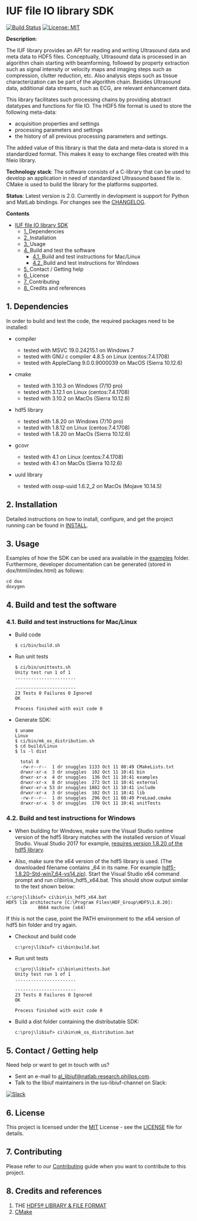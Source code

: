 # IUF file IO library SDK
[![Build Status](https://travis-ci.com/philips-software/ius-libiuf.svg?branch=develop)](https://travis-ci.com/philips-software/ius-libiuf) [![License: MIT](https://img.shields.io/badge/License-MIT-brightgreen.svg)](https://opensource.org/licenses/MIT)

**Description**:

The IUF library provides an API for reading and writing Ultrasound data and meta data to HDF5 files. Conceptually, Ultrasound data is processed in an algorithm chain starting with beamforming, followed by property extraction such as signal intensity or velocity maps and imaging steps such as compression, clutter reduction, etc. Also analysis steps such as tissue characterization can be part of the algorithm chain. Besides Ultrasound data, additional data streams, such as ECG, are relevant enhancement data.

This library facilitates such processing chains by providing abstract datatypes and functions for file IO. The HDF5 file format is used to store the following meta-data:

- acquisition properties and settings 
- processing parameters and settings 
- the history of all previous processing parameters and settings.

The added value of this library is that the data and meta-data is stored in a standardized format. This makes it easy to exchange files created with this fileio library.

**Technology stack**: The software consists of a C-library that can be used to develop an application in need of standardized Ultrasound based file io. CMake is used to build the library for the platforms supported.

**Status**:  Latest version is 2.0. Currently in devlopment is support for Python and MatLab bindings. For changes see the [CHANGELOG](CHANGELOG.md).

**Contents**
<!-- vscode-markdown-toc -->
- [IUF file IO library SDK](#IUF-file-IO-library-SDK)
  - [1. <a name='Dependencies'></a>Dependencies](#1-a-nameDependenciesaDependencies)
  - [2. <a name='Installation'></a>Installation](#2-a-nameInstallationaInstallation)
  - [3. <a name='Usage'></a>Usage](#3-a-nameUsageaUsage)
  - [4. <a name='Buildandtestthesoftware'></a>Build and test the software](#4-a-nameBuildandtestthesoftwareaBuild-and-test-the-software)
    - [4.1. <a name='BuildandtestinstructionsforMacLinux'></a>Build and test instructions for Mac/Linux](#41-a-nameBuildandtestinstructionsforMacLinuxaBuild-and-test-instructions-for-MacLinux)
    - [4.2. <a name='BuildandtestinstructionsforWindows'></a>Build and test instructions for Windows](#42-a-nameBuildandtestinstructionsforWindowsaBuild-and-test-instructions-for-Windows)
  - [5. <a name='ContactGettinghelp'></a>Contact / Getting help](#5-a-nameContactGettinghelpaContact--Getting-help)
  - [6. <a name='License'></a>License](#6-a-nameLicenseaLicense)
  - [7. <a name='Contributing'></a> Contributing](#7-a-nameContributinga-Contributing)
  - [8. <a name='Creditsandreferences'></a>Credits and references](#8-a-nameCreditsandreferencesaCredits-and-references)

<!-- vscode-markdown-toc-config
	numbering=true
	autoSave=true
	/vscode-markdown-toc-config -->
<!-- /vscode-markdown-toc -->

##  1. <a name='Dependencies'></a>Dependencies

In order to build and test the code, the required packages need to be installed:
- compiler
  - tested with MSVC 19.0.24215.1 on Windows 7
  - tested with GNU c compiler 4.8.5 on Linux (centos:7.4.1708)
  - tested with AppleClang 9.0.0.9000039 on MacOS (Sierra 10.12.6)
  
- cmake
  - tested with 3.10.3 on Windows (7/10 pro)
  - tested with 3.12.1 on Linux (centos:7.4.1708)
  - tested with 3.10.2 on MacOs (Sierra 10.12.6)
  
- hdf5 library
  - tested with 1.8.20 on Windows (7/10 pro)
  - tested with 1.8.12 on Linux (centos:7.4.1708)
  - tested with 1.8.20 on MacOs (Sierra 10.12.6)

- gcovr
  - tested with 4.1 on Linux (centos:7.4.1708)
  - tested with 4.1 on MacOs (Sierra 10.12.6)

- uuid library 
  - tested with ossp-uuid 1.6.2_2 on MacOs (Mojave 10.14.5)

##  2. <a name='Installation'></a>Installation

Detailed instructions on how to install, configure, and get the project running can be found in [INSTALL](INSTALL.md).

##  3. <a name='Usage'></a>Usage

Examples of how the SDK can be used ara available in the [examples](examples) folder. Furthermore, developer documentation can be generated (stored in dox/html/index.html) as follows:
```
cd dox
doxygen
```

##  4. <a name='Buildandtestthesoftware'></a>Build and test the software

###  4.1. <a name='BuildandtestinstructionsforMacLinux'></a>Build and test instructions for Mac/Linux

- Build code

    ```
    $ ci/bin/build.sh
    ```
- Run unit tests

    ```
    $ ci/bin/unittests.sh
    Unity test run 1 of 1
    .......................
    
    -----------------------
    23 Tests 0 Failures 0 Ignored 
    OK
    
    Process finished with exit code 0
    ```
- Generate SDK:
    ```
    $ uname
    Linux
    $ ci/bin/mk_os_distribution.sh
    $ cd build/Linux
    $ ls -l dist
    
      total 8
      -rw-r--r--  1 dr snuggles 1133 Oct 11 08:49 CMakeLists.txt
      drwxr-xr-x  3 dr snuggles  102 Oct 11 10:41 bin
      drwxr-xr-x  4 dr snuggles  136 Oct 11 10:41 examples
      drwxr-xr-x  8 dr snuggles  272 Oct 11 10:41 external
      drwxr-xr-x 53 dr snuggles 1802 Oct 11 10:41 include
      drwxr-xr-x  3 dr snuggles  102 Oct 11 10:41 lib
      -rw-r--r--  1 dr snuggles  296 Oct 11 08:49 PreLoad.cmake
      drwxr-xr-x  5 dr snuggles  170 Oct 11 10:41 unitTests

    ```


###  4.2. <a name='BuildandtestinstructionsforWindows'></a>Build and test instructions for Windows

- When building for Windows, make sure the Visual Studio runtime version of the hdf5 library matches
with the installed version of Visual Studio. Visual Studio 2017 for example, 
[requires version 1.8.20 of the hdf5 library](https://portal.hdfgroup.org/display/support/HDF5+1.8.20#files). 


- Also, make sure the x64 version of the hdf5 library is used. (The downloaded filename contains _64 in its name.
For example [hdf5-1.8.20-Std-win7_64-vs14.zip](https://support.hdfgroup.org/ftp/HDF5/releases/hdf5-1.8/hdf5-1.8.20/bin/windows/hdf5-1.8.20-Std-win7_64-vs14.zip)).
Start the Visual Studio x64 command prompt and run ci\bin\is_hdf5_x64.bat. This should show output similar
to the text shown below: 
```
c:\proj\libiuf> ci\bin\is_hdf5_x64.bat
HDF5 lib architecture [C:\Program Files\HDF_Group\HDF5\1.8.20]:
            8664 machine (x64)
```

If this is not the case, point the PATH environment to the x64 version of hdf5 bin folder and try again.


- Checkout and build code

    ```
    c:\proj\libiuf> ci\bin\build.bat
    ```
- Run unit tests

    ```
    c:\proj\libiuf> ci\bin\unittests.bat
    Unity test run 1 of 1
    .......................
    
    -----------------------
    23 Tests 0 Failures 0 Ignored 
    OK
    
    Process finished with exit code 0
    ```
- Build a dist folder containing the distributable SDK:

    ```
    c:\proj\libiuf> ci\bin\mk_os_distribution.bat
    ```

##  5. <a name='ContactGettinghelp'></a>Contact / Getting help

Need help or want to get in touch with us? 
* Sent an e-mail to al_libiuf@natlab.research.philips.com.
* Talk to the libiuf maintainers in the ius-libiuf-channel on Slack:
 
[![Slack](https://philips-software-slackin.now.sh/badge.svg)](https://philips-software-slackin.now.sh)

##  6. <a name='License'></a>License

This project is licensed under the [MIT](https://opensource.org/licenses/MIT) License - see the [LICENSE](LICENSE.md) file for details.

##  7. <a name='Contributing'></a> Contributing

Please refer to our [Contributing](CONTRIBUTING.md) guide when you want to contribute to this project.

##  8. <a name='Creditsandreferences'></a>Credits and references

1. THE [HDF5® LIBRARY & FILE FORMAT](https://www.hdfgroup.org/solutions/hdf5/)
2. [CMake](https://cmake.org/)
   